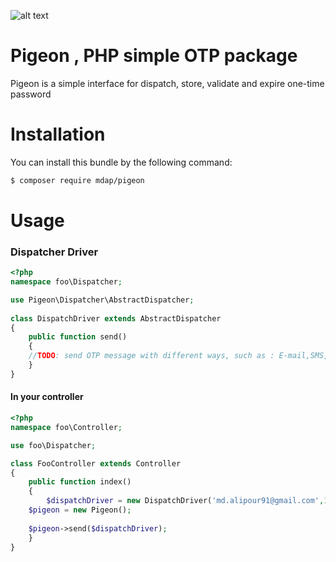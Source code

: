 ![alt text](http://walletia.ir/logo.png)

# Pigeon , PHP simple OTP package

Pigeon is a simple interface for dispatch, store, validate and expire one-time password


# Installation 

You can install this bundle by the following command: 

``` bash
$ composer require mdap/pigeon
```


# Usage

### Dispatcher Driver

```php
<?php
namespace foo\Dispatcher;

use Pigeon\Dispatcher\AbstractDispatcher;
	
class DispatchDriver extends AbstractDispatcher
{
    public function send()
    {
	//TODO: send OTP message with different ways, such as : E-mail,SMS,and etc ...
    }
}
```


#### In your controller

```php
<?php
namespace foo\Controller;

use foo\Dispatcher;

class FooController extends Controller
{
    public function index()
    {
        $dispatchDriver = new DispatchDriver('md.alipour91@gmail.com',1234);
	$pigeon = new Pigeon();
		
	$pigeon->send($dispatchDriver);
    }
}
```

